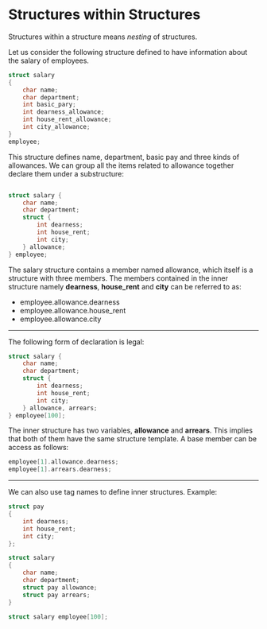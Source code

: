 # Structures within Structures

Structures within a structure means *nesting* of structures.

Let us consider the following structure defined to have information about the salary of employees.

```c
struct salary
{
    char name;
    char department;
    int basic_pary;
    int dearness_allowance;
    int house_rent_allowance;
    int city_allowance;
}
employee;
```

This structure defines name, department, basic pay and three kinds of allowances. We can group all the items related to allowance together declare them under a substructure:


```c

struct salary {
    char name;
    char department;
    struct {
        int dearness;
        int house_rent;
        int city;
    } allowance;
} employee;

```

The salary structure contains a member named allowance, which itself is a structure with three members. The members contained in the inner structure namely **dearness**, **house_rent** and **city** can be referred to as:

- employee.allowance.dearness
- employee.allowance.house_rent
- employee.allowance.city


----------


The following form of declaration is legal:

```c
struct salary {
    char name;
    char department;
    struct {
        int dearness;
        int house_rent;
        int city;
    } allowance, arrears;
} employee[100];
```

The inner structure has two variables, **allowance** and **arrears**. This implies that both of them have the same structure template. A base member can be access as follows:

```c
employee[1].allowance.dearness;
employee[1].arrears.dearness;
```

----------

We can also use tag names to define inner structures. Example:

```c
struct pay 
{
    int dearness;
    int house_rent;
    int city;
};

struct salary 
{
    char name;
    char department;
    struct pay allowance;
    struct pay arrears;
}

struct salary employee[100];

```